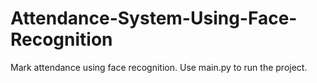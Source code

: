 # Attendance-System-Using-Face-Recognition
Mark attendance using face recognition.
Use main.py to run the project.
